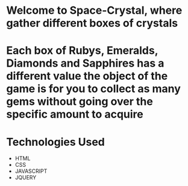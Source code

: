 #  Welcome to Space-Crystal, where gather different boxes of crystals 
#  Each box of Rubys, Emeralds, Diamonds and Sapphires has a different value the object of the game is for you to collect as many gems without going over the specific amount to acquire
# Technologies Used

* HTML
* CSS
* JAVASCRIPT
* JQUERY
